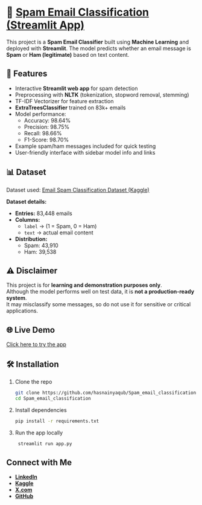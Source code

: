 # 📧  [Spam Email Classification (Streamlit App)](https://myspamemail.streamlit.app/)  

This project is a **Spam Email Classifier** built using **Machine Learning** and deployed with **Streamlit**. The model predicts whether an email message is **Spam** or **Ham (legitimate)** based on text content.  

## 🚀 Features
- Interactive **Streamlit web app** for spam detection  
- Preprocessing with **NLTK** (tokenization, stopword removal, stemming)  
- TF-IDF Vectorizer for feature extraction  
- **ExtraTreesClassifier** trained on 83k+ emails  
- Model performance:  
  - Accuracy: 98.64%  
  - Precision: 98.75%  
  - Recall: 98.66%  
  - F1-Score: 98.70%  
- Example spam/ham messages included for quick testing  
- User-friendly interface with sidebar model info and links  

## 📊 Dataset
Dataset used: [Email Spam Classification Dataset (Kaggle)](https://www.kaggle.com/datasets/purusinghvi/email-spam-classification-dataset)  

**Dataset details:**  
- **Entries:** 83,448 emails  
- **Columns:**  
  - `label` → (1 = Spam, 0 = Ham)  
  - `text` → actual email content  
- **Distribution:**  
  - Spam: 43,910  
  - Ham: 39,538  

## ⚠️ Disclaimer
This project is for **learning and demonstration purposes only**.  
Although the model performs well on test data, it is **not a production-ready system**.  
It may misclassify some messages, so do not use it for sensitive or critical applications.  

## 🌐 Live Demo
[Click here to try the app](https://myspamemail.streamlit.app/)  

## 🛠️ Installation
1. Clone the repo  
   ```bash
   git clone https://github.com/hasnainyaqub/Spam_email_classification.git
   cd Spam_email_classification

2. Install dependencies
   ```bash
   pip install -r requirements.txt

3. Run the app locally
   ```bash
    streamlit run app.py
   
## Connect with Me
-  [**LinkedIn**](https://www.linkedin.com/in/hasnainyaqoob/)
-  [**Kaggle**](https://www.kaggle.com/hasnainyaqooob)
- [**X.com**](https://x.com/hasnain_yaqoob_) 
- [**GitHub**](https://github.com/hasnainyaqub)
